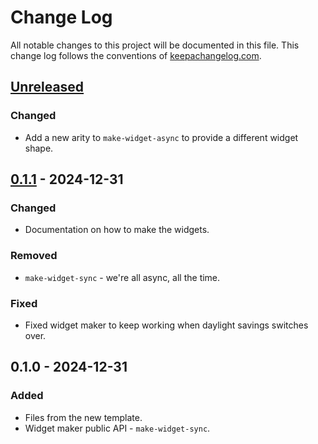 # Change Log
All notable changes to this project will be documented in this file. This change log follows the conventions of [keepachangelog.com](http://keepachangelog.com/).

## [Unreleased]
### Changed
- Add a new arity to `make-widget-async` to provide a different widget shape.

## [0.1.1] - 2024-12-31
### Changed
- Documentation on how to make the widgets.

### Removed
- `make-widget-sync` - we're all async, all the time.

### Fixed
- Fixed widget maker to keep working when daylight savings switches over.

## 0.1.0 - 2024-12-31
### Added
- Files from the new template.
- Widget maker public API - `make-widget-sync`.

[Unreleased]: https://github.com/benjaminbinford/day22/compare/0.1.1...HEAD
[0.1.1]: https://github.com/benjaminbinford/day22/compare/0.1.0...0.1.1

